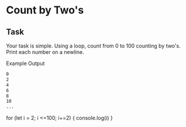 # Count by Two's
## Task
Your task is simple. Using a loop, count from 0 to 100 counting by two's. Print each number on a newline.

Example Output

```bash
0
2
4
6
8
10
...
```
for (let i = 2; i <=100; i+=2) {
    console.log(i)
}
